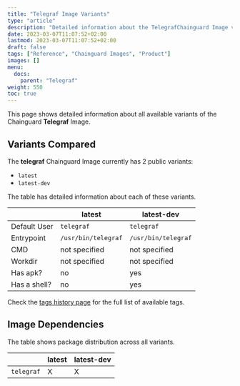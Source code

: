 ```yaml
---
title: "Telegraf Image Variants"
type: "article"
description: "Detailed information about the TelegrafChainguard Image variants"
date: 2023-03-07T11:07:52+02:00
lastmod: 2023-03-07T11:07:52+02:00
draft: false
tags: ["Reference", "Chainguard Images", "Product"]
images: []
menu:
  docs:
    parent: "Telegraf"
weight: 550
toc: true
---
```


This page shows detailed information about all available variants of the Chainguard **Telegraf** Image.

## Variants Compared
The **telegraf** Chainguard Image currently has 2 public variants: 

- `latest`
- `latest-dev`

The table has detailed information about each of these variants.

|              | latest              | latest-dev          |
|--------------|---------------------|---------------------|
| Default User | `telegraf`          | `telegraf`          |
| Entrypoint   | `/usr/bin/telegraf` | `/usr/bin/telegraf` |
| CMD          | not specified       | not specified       |
| Workdir      | not specified       | not specified       |
| Has apk?     | no                  | yes                 |
| Has a shell? | no                  | yes                 |

Check the [tags history page](/chainguard/chainguard-images/reference/telegraf/tags_history/) for the full list of available tags.
## Image Dependencies
The table shows package distribution across all variants.

|            | latest | latest-dev |
|------------|--------|------------|
| `telegraf` | X      | X          |
